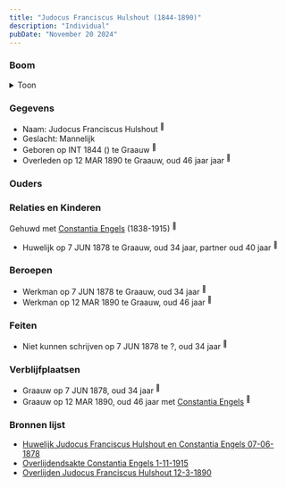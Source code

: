 ```yaml
---
title: "Judocus Franciscus Hulshout (1844-1890)"
description: "Individual"
pubDate: "November 20 2024"
---
```


### Boom
<details><summary>Toon</summary>

![test](https://www.plantuml.com/plantuml/svg/ZPBDQm8n4CNl-Ii6FRGz2BkkuWUBM6MtLQWjnVOgsSrKWzb4CjdA8lxlZT-zjRTXyjwR7uyCoN7hoa8nMakzuPONaF5ylRIcr69ibB7WBDVadr0xjf828PSsLtYQiTYu2WeiChHqMf53YyPL6sI_KdF5YM37061ah40xNybyhP4eZWikzM004TipTWTlnrF4sCbIcvR2v2L1wZboIOVnkLIqCgMh0IUO146psOPhJ3s9qdOwyhTsNnALs4FSptXMBJBZdCB-02QpEOJTLWlk7-39SbvkVqbfNIgru5eiSck8CkCPlITimilZkxVrWejdVqKS6-sBr4voIFGI5Lt0Wh05K4z7IPH4Vm95tGFG2BzzV_eVH31x_OIm5xPlG6UUkBz58QHUUba7fXypdzxf7g5I3zNfG5t9vSfLg9JPUh0zExVOQ9mLx4n_Mx0XQk6_oWy0)
</details>

### Gegevens
- Naam: Judocus Franciscus Hulshout <sup><a href="../s00377/" style="text-decoration:none" title="Huwelijk Judocus Franciscus Hulshout en Constantia Engels 07-06-1878">:link:</a></sup>
- Geslacht: Mannelijk
- Geboren op INT 1844 () te Graauw <sup><a href="../s00377/" style="text-decoration:none" title="Huwelijk Judocus Franciscus Hulshout en Constantia Engels 07-06-1878">:link:</a></sup>
- Overleden op 12 MAR 1890 te Graauw, oud 46 jaar jaar <sup><a href="../s00378/" style="text-decoration:none" title="Overlijden Judocus Franciscus Hulshout 12-3-1890">:link:</a></sup>

### Ouders

### Relaties en Kinderen

Gehuwd met [Constantia Engels](../i00014/) (1838-1915) <sup><a href="../s00377/" style="text-decoration:none" title="Huwelijk Judocus Franciscus Hulshout en Constantia Engels 07-06-1878">:link:</a></sup>
- Huwelijk op 7 JUN 1878 te Graauw, oud 34 jaar, partner oud 40 jaar <sup><a href="../s00377/" style="text-decoration:none" title="Huwelijk Judocus Franciscus Hulshout en Constantia Engels 07-06-1878">:link:</a></sup>

### Beroepen
- Werkman op 7 JUN 1878 te Graauw, oud 34 jaar <sup><a href="../s00377/" style="text-decoration:none" title="Huwelijk Judocus Franciscus Hulshout en Constantia Engels 07-06-1878">:link:</a></sup>
- Werkman op 12 MAR 1890 te Graauw, oud 46 jaar <sup><a href="../s00378/" style="text-decoration:none" title="Overlijden Judocus Franciscus Hulshout 12-3-1890">:link:</a></sup>

### Feiten
- Niet kunnen schrijven op 7 JUN 1878 te ?, oud 34 jaar <sup><a href="../s00377/" style="text-decoration:none" title="Huwelijk Judocus Franciscus Hulshout en Constantia Engels 07-06-1878">:link:</a></sup>

### Verblijfplaatsen
- Graauw  op 7 JUN 1878, oud 34 jaar  <sup><a href="../s00377/" style="text-decoration:none" title="Huwelijk Judocus Franciscus Hulshout en Constantia Engels 07-06-1878">:link:</a></sup>
- Graauw  op 12 MAR 1890, oud 46 jaar met [Constantia Engels](../i00014/) <sup><a href="../s00378/" style="text-decoration:none" title="Overlijden Judocus Franciscus Hulshout 12-3-1890">:link:</a></sup>

### Bronnen lijst
- [Huwelijk Judocus Franciscus Hulshout en Constantia Engels 07-06-1878](../s00377/)
- [Overlijdendsakte Constantia Engels 1-11-1915](../s00027/)
- [Overlijden Judocus Franciscus Hulshout 12-3-1890](../s00378/)